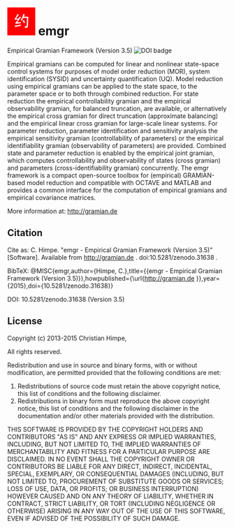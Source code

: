 ![emgr Logo](emgr.png) emgr
===========================
Empirical Gramian Framework (Version 3.5) ![DOI badge](https://zenodo.org/badge/doi/10.5281/zenodo.31638.png)

Empirical gramians can be computed for linear and nonlinear state-space control systems for purposes of model order reduction (MOR), system identification (SYSID) and uncertainty quantification (UQ).
Model reduction using empirical gramians can be applied to the state space, to the parameter space or to both through combined reduction.
For state reduction the empirical controllability gramian and the empirical observability gramian, for balanced truncation, are available, or alternatively the empirical cross gramian for direct truncation (approximate balancing) and the empirical linear cross gramian for large-scale linear systems.
For parameter reduction, parameter identification and sensitivity analysis the empirical sensitivity gramian (controllability of parameters) or the empirical identifiability gramian (observability of parameters) are provided.
Combined state and parameter reduction is enabled by the empirical joint gramian, which computes controllability and observability of states (cross gramian) and parameters (cross-identifiability gramian) concurrently.
The emgr framework is a compact open-source toolbox for (empirical) GRAMIAN-based model reduction and compatible with OCTAVE and MATLAB and provides a common interface for the computation of empirical gramians and empirical covariance matrices. 

More information at: http://gramian.de


Citation
--------

Cite as: C. Himpe. "emgr - Empirical Gramian Framework (Version 3.5)" [Software]. Available from http://gramian.de . doi:10.5281/zenodo.31638 .

BibTeX: @MISC{emgr,author={Himpe, C.},title={{emgr - Empirical Gramian Framework (Version 3.5)}},howpublished={\url{http://gramian.de }},year={2015},doi={10.5281/zenodo.31638}}

DOI: 10.5281/zenodo.31638 (Version 3.5)


License
-------

Copyright (c) 2013-2015 Christian Himpe,

All rights reserved.

Redistribution and use in source and binary forms, with or without modification,
are permitted provided that the following conditions are met:

1. Redistributions of source code must retain the above copyright notice,
   this list of conditions and the following disclaimer.
2. Redistributions in binary form must reproduce the above copyright notice,
   this list of conditions and the following disclaimer in the documentation
   and/or other materials provided with the distribution.

THIS SOFTWARE IS PROVIDED BY THE COPYRIGHT HOLDERS AND CONTRIBUTORS "AS IS" AND
ANY EXPRESS OR IMPLIED WARRANTIES, INCLUDING, BUT NOT LIMITED TO, THE IMPLIED
WARRANTIES OF MERCHANTABILITY AND FITNESS FOR A PARTICULAR PURPOSE ARE DISCLAIMED.
IN NO EVENT SHALL THE COPYRIGHT OWNER OR CONTRIBUTORS BE LIABLE FOR ANY DIRECT,
INDIRECT, INCIDENTAL, SPECIAL, EXEMPLARY, OR CONSEQUENTIAL DAMAGES (INCLUDING, BUT
NOT LIMITED TO, PROCUREMENT OF SUBSTITUTE GOODS OR SERVICES; LOSS OF USE, DATA, OR
PROFITS; OR BUSINESS INTERRUPTION) HOWEVER CAUSED AND ON ANY THEORY OF LIABILITY,
WHETHER IN CONTRACT, STRICT LIABILITY, OR TORT (INCLUDING NEGLIGENCE OR OTHERWISE)
ARISING IN ANY WAY OUT OF THE USE OF THIS SOFTWARE, EVEN IF ADVISED OF THE POSSIBILITY
OF SUCH DAMAGE.
